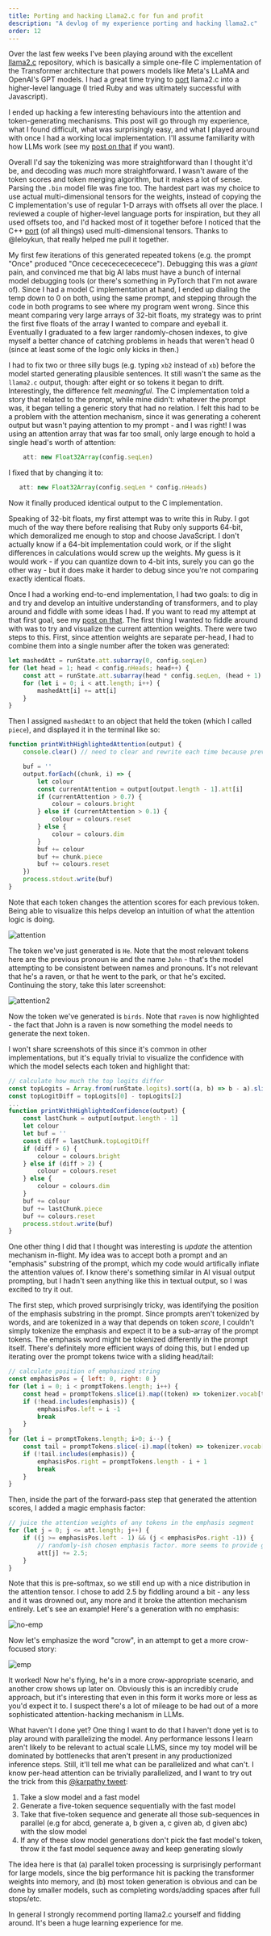 ```yaml
---
title: Porting and hacking Llama2.c for fun and profit
description: "A devlog of my experience porting and hacking llama2.c"
order: 12
---
```


Over the last few weeks I've been playing around with the excellent [llama2.c](https://github.com/karpathy/llama2.c) repository, which is basically a simple one-file C implementation of the Transformer architecture that powers models like Meta's LLaMA and OpenAI's GPT models. I had a great time trying to [port](https://github.com/sgoedecke/llama2.js) llama2.c into a higher-level language (I tried Ruby and was ultimately successful with Javascript).

I ended up hacking a few interesting behaviours into the attention and token-generating mechanisms. This post will go through my experience, what I found difficult, what was surprisingly easy, and what I played around with once I had a working local implementation. I'll assume familiarity with how LLMs work (see my [post on that](/how-llms-work) if you want).

Overall I'd say the tokenizing was more straightforward than I thought it'd be, and decoding was _much_ more straightforward. I wasn't aware of the token scores and token merging algorithm, but it makes a lot of sense. Parsing the `.bin` model file was fine too. The hardest part was my choice to use actual multi-dimensional tensors for the weights, instead of copying the C implementation's use of regular 1-D arrays with offsets all over the place. I reviewed a couple of higher-level language ports for inspiration, but they all used offsets too, and I'd hacked most of it together before I noticed that the C++ [port](https://github.com/leloykun/llama2.cpp/blob/master/run.cpp) (of all things) used multi-dimensional tensors. Thanks to @leloykun, that really helped me pull it together.

My first few iterations of this generated repeated tokens (e.g. the prompt "Once" produced "Once cececececececece"). Debugging this was a _giant_ pain, and convinced me that big AI labs must have a bunch of internal model debugging tools (or there's something in PyTorch that I'm not aware of). Since I had a model C implementation at hand, I ended up dialing the temp down to 0 on both, using the same prompt, and stepping through the code in both programs to see where my program went wrong. Since this meant comparing very large arrays of 32-bit floats, my strategy was to print the first five floats of the array I wanted to compare and eyeball it. Eventually I graduated to a few larger randomly-chosen indexes, to give myself a better chance of catching problems in heads that weren't head 0 (since at least some of the logic only kicks in then.)

I had to fix two or three silly bugs (e.g. typing `xb2` instead of `xb`) before the model started generating plausible sentences. It still wasn't the same as the `llama2.c` output, though: after eight or so tokens it began to drift. Interestingly, the difference felt _meaningful_. The C implementation told a story that related to the prompt, while mine didn't: whatever the prompt was, it began telling a generic story that had no relation. I felt this had to be a problem with the attention mechanism, since it was generating a coherent output but wasn't paying attention to my prompt - and I was right! I was using an attention array that was far too small, only large enough to hold a single head's worth of attention:

```javascript
    att: new Float32Array(config.seqLen)
```

 I fixed that by changing it to:

 ```javascript
    att: new Float32Array(config.seqLen * config.nHeads)
```
 
Now it finally produced identical output to the C implementation.

Speaking of 32-bit floats, my first attempt was to write this in Ruby. I got much of the way there before realising that Ruby only supports 64-bit, which demoralized me enough to stop and choose JavaScript. I don't actually know if a 64-bit implementation could work, or if the slight differences in calculations would screw up the weights. My guess is it would work - if you can quantize down to 4-bit ints, surely you can go the other way - but it does make it harder to debug since you're not comparing exactly identical floats.

Once I had a working end-to-end implementation, I had two goals: to dig in and try and develop an intuitive understanding of transformers, and to play around and fiddle with some ideas I had. If you want to read my attempt at that first goal, see my [post on that](/how-llms-work). The first thing I wanted to fiddle around with was to try and visualize the current attention weights. There were two steps to this. First, since attention weights are separate per-head, I had to combine them into a single number after the token was generated:

```javascript
let mashedAtt = runState.att.subarray(0, config.seqLen)
for (let head = 1; head < config.nHeads; head++) {
    const att = runState.att.subarray(head * config.seqLen, (head + 1) * config.seqLen)
    for (let i = 0; i < att.length; i++) {
        mashedAtt[i] += att[i]
    }
}
```

Then I assigned `mashedAtt` to an object that held the token (which I called `piece`), and displayed it in the terminal like so:

```javascript
function printWithHighlightedAttention(output) {
    console.clear() // need to clear and rewrite each time because previous att changes

    buf = ''
    output.forEach((chunk, i) => {
        let colour
        const currentAttention = output[output.length - 1].att[i]
        if (currentAttention > 0.7) {
            colour = colours.bright
        } else if (currentAttention > 0.1) {
            colour = colours.reset
        } else {
            colour = colours.dim
        }
        buf += colour
        buf += chunk.piece
        buf += colours.reset
    })
    process.stdout.write(buf)
}
```

Note that each token changes the attention scores for each previous token. Being able to visualize this helps develop an intuition of what the attention logic is doing.

![attention](attention.png)

The token we've just generated is `He`. Note that the most relevant tokens here are the previous pronoun `He` and the name `John` - that's the model attempting to be consistent between names and pronouns. It's not relevant that he's a raven, or that he went to the park, or that he's excited. Continuing the story, take this later screenshot:

![attention2](attention2.png)

Now the token we've generated is `birds`. Note that `raven` is now highlighted - the fact that John is a raven is now something the model needs to generate the next token.

I won't share screenshots of this since it's common in other implementations, but it's equally trivial to visualize the confidence with which the model selects each token and highlight that:

```javascript
// calculate how much the top logits differ
const topLogits = Array.from(runState.logits).sort((a, b) => b - a).slice(0, 3)
const topLogitDiff = topLogits[0] - topLogits[2]
...
function printWithHighlightedConfidence(output) {
    const lastChunk = output[output.length - 1]
    let colour
    let buf = ''
    const diff = lastChunk.topLogitDiff
    if (diff > 6) {
        colour = colours.bright
    } else if (diff > 2) {
        colour = colours.reset
    } else {
        colour = colours.dim
    }
    buf += colour
    buf += lastChunk.piece
    buf += colours.reset
    process.stdout.write(buf)
}
```

One other thing I did that I thought was interesting is _update_ the attention mechanism in-flight. My idea was to accept both a prompt and an "emphasis" substring of the prompt, which my code would artifically inflate the attention values of. I know there's something similar in AI visual output prompting, but I hadn't seen anything like this in textual output, so I was excited to try it out.

The first step, which proved surprisingly tricky, was identifying the position of the emphasis substring in the prompt. Since prompts aren't tokenized by words, and are tokenized in a way that depends on token _score_, I couldn't simply tokenize the emphasis and expect it to be a sub-array of the prompt tokens. The emphasis word might be tokenized differently in the prompt itself. There's definitely more efficient ways of doing this, but I ended up iterating over the prompt tokens twice with a sliding head/tail:

```javascript
// calculate position of emphasized string
const emphasisPos = { left: 0, right: 0 }
for (let i = 0; i < promptTokens.length; i++) {
    const head = promptTokens.slice(i).map((token) => tokenizer.vocab[token]).join("")
    if (!head.includes(emphasis)) {
        emphasisPos.left = i -1
        break
    }
}
for (let i = promptTokens.length; i>0; i--) {
    const tail = promptTokens.slice(-i).map((token) => tokenizer.vocab[token]).join("")
    if (!tail.includes(emphasis)) {
        emphasisPos.right = promptTokens.length - i + 1
        break
    }
}
```

Then, inside the part of the forward-pass step that generated the attention scores, I added a magic emphasis factor:

```javascript
// juice the attention weights of any tokens in the emphasis segment
for (let j = 0; j <= att.length; j++) {              
    if ((j >= emphasisPos.left - 1) && (j < emphasisPos.right -1)) {
        // randomly-ish chosen emphasis factor. more seems to provide gibberish, less gets drowned out
        att[j] += 2.5; 
    }
}
```

Note that this is pre-softmax, so we still end up with a nice distribution in the attention tensor. I chose to add 2.5 by fiddling around a bit - any less and it was drowned out, any more and it broke the attention mechanism entirely. Let's see an example! Here's a generation with no emphasis:

![no-emp](no-emphasis.png)

Now let's emphasize the word "crow", in an attempt to get a more crow-focused story:

![emp](emphasis.png)

It worked! Now he's flying, he's in a more crow-appropriate scenario, and another crow shows up later on. Obviously this is an incredibly crude approach, but it's interesting that even in this form it works more or less as you'd expect it to. I suspect there's a lot of mileage to be had out of a more sophisticated attention-hacking mechanism in LLMs.

What haven't I done yet? One thing I want to do that I haven't done yet is to play around with parallelizing the model. Any performance lessons I learn aren't likely to be relevant to actual scale LLMS, since my toy model will be dominated by bottlenecks that aren't present in any productionized inference steps. Still, it'll tell me what can be parallelized and what can't. I know per-head attention can be trivially parallelized, and I want to try out the trick from this [@karpathy tweet](https://x.com/karpathy/status/1697318534555336961?s=46&t=IkBfJ4QW2Yh1eU-QP0dAQQ):

1. Take a slow model and a fast model
2. Generate a five-token sequence sequentially with the fast model
3. Take that five-token sequence and generate all those sub-sequences in parallel (e.g for abcd, generate a, b given a, c given ab, d given abc) with the slow model
4. If any of these slow model generations don't pick the fast model's token, throw it the fast model sequence away and keep generating slowly

The idea here is that (a) parallel token processing is surprisingly performant for large models, since the big performance hit is packing the transformer weights into memory, and (b) most token generation is obvious and can be done by smaller models, such as completing words/adding spaces after full stops/etc.

In general I strongly recommend porting llama2.c yourself and fidding around. It's been a huge learning experience for me.